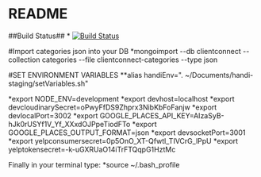 # README #

##Build Status##
*
[![Build Status](https://drone.io/bitbucket.org/knb6/bookdweb/status.png)](https://drone.io/bitbucket.org/knb6/bookdweb/latest)

#Import categories json into your DB
*mongoimport --db clientconnect --collection categories --file clientconnect-categories --type json

#SET ENVIRONMENT VARIABLES
**alias handiEnv=". ~/Documents/handi-staging/setVariables.sh"

*export NODE_ENV=development
*export devhost=localhost
*export devcloudinarySecret=oPwyFfDS9Zhprx3NibKbFoFanjw
*export devlocalPort=3002
*export GOOGLE_PLACES_API_KEY=AIzaSyB-hJk0rUSYf1V_Yf_XXxdOJPpeTiodFTo
*export GOOGLE_PLACES_OUTPUT_FORMAT=json
*export devsocketPort=3001
*export yelpconsumersecret=0p5OnO_XT-Qfwtl_TIVCrG_lPpU
*export yelptokensecret=-k-uGXRUaO14iTrFTQqpG1HztMc

Finally in your terminal type:
*source ~/.bash_profile